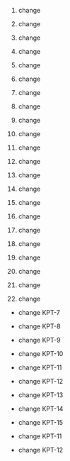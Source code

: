 1. change

1. change

2. change

3. change

4. change

5. change

6. change

7. change

8. change

9. change

10. change

1. change

2. change

3. change

4. change

5. change

6. change

7. change

8. change

9. change

10. change

6. change

- change KPT-7

- change KPT-8

- change KPT-9

- change KPT-10

- change KPT-11

- change KPT-12

- change KPT-13

- change KPT-14

- change KPT-15

- change KPT-11

- change KPT-12

